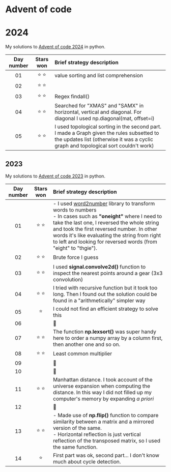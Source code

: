 # Advent of code


# 2024
My solutions to [Advent of code 2024](https://adventofcode.com/2024/) in python.

| Day number | Stars won | Brief strategy description |
| :---:         |     :---:      |          :--- |
| 01   | ⭐ ⭐ |  value sorting and list comprehension |
| 02   | ⭐ ⭐ |   |
| 03   | ⭐ ⭐ |  Regex findall() |
| 04   | ⭐ ⭐ |  Searched for "XMAS" and "SAMX" in horizontal, vertical and diagonal. For diagonal I used np.diagonal(mat, offset=i) |
| 05   | ⭐ ⭐ |  I used topological sorting in the second part. I made a Graph given the rules subsetted to the updates list (otherwise it was a cyclic graph and topological sort couldn't work) |


## 2023
My solutions to [Advent of code 2023](https://adventofcode.com/2023/) in python.

| Day number | Stars won | Brief strategy description |
| :---:         |     :---:      |          :--- |
| 01   | ⭐ ⭐     |  - I used [word2number](https://pypi.org/project/word2number/) library to transform words to numbers <br> - In cases such as __"oneight"__ where I need to take the last one, I reversed the whole string and took the first reversed number. In other words it's like evaluating the string from right to left and looking for reversed words (from "eight" to "thgie").    |
| 02     | ⭐ ⭐       |  Brute force I guess    |
| 03 | ⭐ ⭐ | I used __signal.convolve2d()__ function to inspect the nearest points around a gear (3x3 convolution) |
| 04 | ⭐ ⭐ | I tried with recursive function but it took too long. Then I found out the solution could be found in a "arithmetically" simpler way |
| 05 | ⭐ | I could not find an efficient strategy to solve this |
| 06 | | 💃 |
| 07 | ⭐ ⭐ |  The function __np.lexsort()__ was super handy here to order a numpy array by a column first, then another one and so on. |
| 08 | ⭐ ⭐ | Least common multiplier |
| 09 |  | 💃 |
| 10 |  | 💃 |
| 11 |  ⭐ ⭐ | Manhattan distance. I took account of the universe expansion when computing the distance. In this way I did not filled up my computer's memory by expanding _a priori_ |
| 12 |  | 💃 |
| 13 | ⭐ ⭐ | - Made use of __np.flip()__ function to compare similarity between a matrix and a mirrored version of the same. <br> - Horizontal reflection is just vertical reflection of the transposed matrix, so I used the same function.
| 14 | ⭐ | First part was ok, second part... I don't know much about cycle detection.